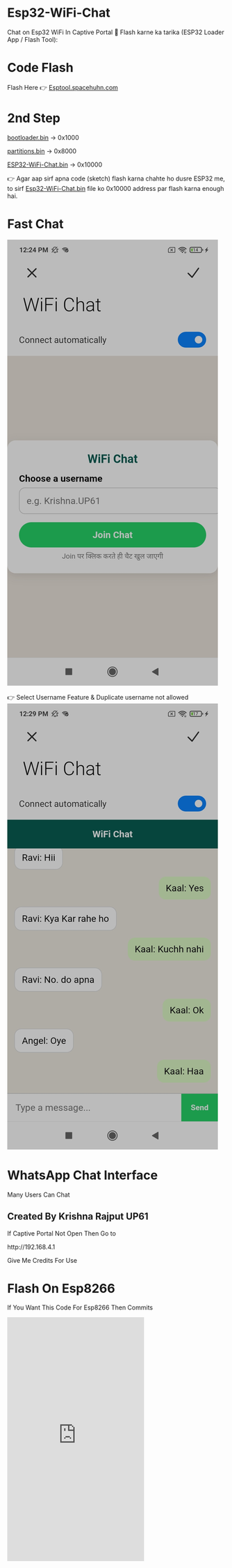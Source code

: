 # Esp32-WiFi-Chat

Chat on Esp32 WiFi In Captive Portal
🔹 Flash karne ka tarika (ESP32 Loader App / Flash Tool):
# Code Flash
Flash Here 👉  <a href="https://esptool.spacehuhn.com">Esptool.spacehuhn.com</a>
# 2nd Step
<a href="https://github.com/esp32king/Esp32-WiFi-Chat/raw/refs/heads/main/bootloader.bin">bootloader.bin</a> → 0x1000

<a href="https://github.com/esp32king/Esp32-WiFi-Chat/raw/refs/heads/main/bootloader.bin">partitions.bin</a> → 0x8000

<a href="https://github.com/esp32king/Esp32-WiFi-Chat/raw/refs/heads/main/Esp32-WiFi-Chat-On-Captive-Portal.bin">ESP32-WiFi-Chat.bin</a> → 0x10000


👉 Agar aap sirf apna code (sketch) flash karna chahte ho dusre ESP32 me, to sirf <a href="https://github.com/esp32king/Esp32-WiFi-Chat/raw/refs/heads/main/Esp32-WiFi-Chat-On-Captive-Portal.bin">Esp32-WiFi-Chat.bin</a> file ko 0x10000 address par flash karna enough hai.
# Fast Chat
<img src="https://raw.githubusercontent.com/esp32king/Esp32-WiFi-Chat/refs/heads/main/Files/ScreenShot2.jpg"></img>

👉 Select Username Feature & Duplicate username not allowed
<img src="https://raw.githubusercontent.com/esp32king/Esp32-WiFi-Chat/refs/heads/main/Files/ScreenShot.jpg"></img>


# WhatsApp Chat Interface 

Many Users Can Chat 

<h2>Created By Krishna Rajput UP61</h2>
If Captive Portal Not Open Then Go to <p>http://192.168.4.1</p>

Give Me Credits For Use
# Flash On Esp8266
If You Want This Code For Esp8266 Then Commits 
<iframe width="315" height="560" src="https://www.youtube.com/embed/AOwGbn9QvEQ" title="ESP32 WiFi Chat On Captive Portal Made By KR$HNA #esp32 #esp8266 #captiveportal #wifichat" frameborder="0" allow="accelerometer; autoplay; clipboard-write; encrypted-media; gyroscope; picture-in-picture; web-share" referrerpolicy="strict-origin-when-cross-origin" allowfullscreen></iframe>
